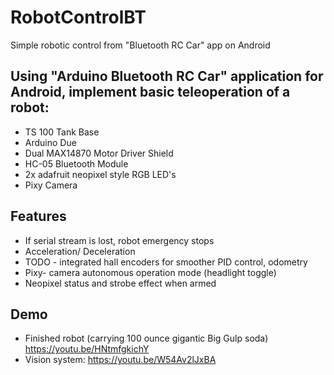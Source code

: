 # RobotControlBT

Simple robotic control from "Bluetooth RC Car" app on Android

## Using "Arduino Bluetooth RC Car" application for Android, implement basic teleoperation of a robot:
  * TS 100 Tank Base
  * Arduino Due
  * Dual MAX14870 Motor Driver Shield
  * HC-05 Bluetooth Module
  * 2x adafruit neopixel style RGB LED's
  * Pixy Camera 
  
## Features
  * If serial stream is lost, robot emergency stops
  * Acceleration/ Deceleration
  * TODO - integrated hall encoders for smoother PID control, odometry
  * Pixy- camera autonomous operation mode (headlight toggle)
  * Neopixel status and strobe effect when armed
  
  
## Demo
  * Finished robot (carrying 100 ounce gigantic Big Gulp soda) https://youtu.be/HNtmfgkichY
  * Vision system: https://youtu.be/W54Av2lJxBA
  
